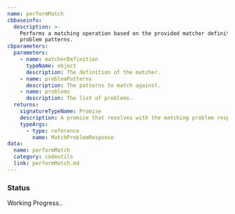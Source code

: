 ```yaml
---
name: performMatch
cbbaseinfo:
  description: >-
    Performs a matching operation based on the provided matcher definition and
    problem patterns.
cbparameters:
  parameters:
    - name: matcherDefinition
      typeName: object
      description: The definition of the matcher.
    - name: problemPatterns
      description: The patterns to match against.
    - name: problems
      description: The list of problems.
  returns:
    signatureTypeName: Promise
    description: A promise that resolves with the matching problem response.
    typeArgs:
      - type: reference
        name: MatchProblemResponse
data:
  name: performMatch
  category: codeutils
  link: performMatch.md
---
```

<CBBaseInfo/> 
 <CBParameters/>

### Status 
Working Progress..